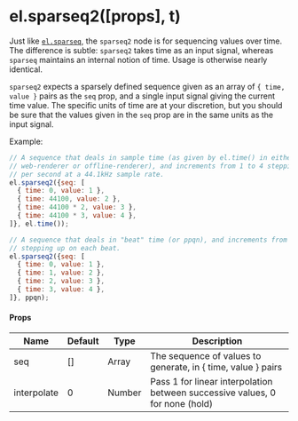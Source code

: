 # el.sparseq2([props], t)

Just like [`el.sparseq`](./sparseq.md), the `sparseq2` node is for sequencing
values over time. The difference is subtle: `sparseq2` takes time as an input
signal, whereas `sparseq` maintains an internal notion of time. Usage is otherwise
nearly identical.

`sparseq2` expects a sparsely defined sequence given as an array of `{ time,
value }` pairs as the `seq` prop, and a single input signal giving the current
time value. The specific units of time are at your discretion, but you should be
sure that the values given in the `seq` prop are in the same units as the input
signal.

Example:
```js
// A sequence that deals in sample time (as given by el.time() in either the
// web-renderer or offline-renderer), and increments from 1 to 4 stepping once
// per second at a 44.1kHz sample rate.
el.sparseq2({seq: [
  { time: 0, value: 1 },
  { time: 44100, value: 2 },
  { time: 44100 * 2, value: 3 },
  { time: 44100 * 3, value: 4 },
]}, el.time());
```

```js
// A sequence that deals in "beat" time (or ppqn), and increments from 1 to 4
// stepping up on each beat.
el.sparseq2({seq: [
  { time: 0, value: 1 },
  { time: 1, value: 2 },
  { time: 2, value: 3 },
  { time: 3, value: 4 },
]}, ppqn);
```

#### Props

| Name        | Default  | Type                | Description                                                                   |
| ----------- | -------- | ------------------- | ----------------------------------------------------------------------------- |
| seq         | []       | Array               | The sequence of values to generate, in { time, value } pairs                  |
| interpolate | 0        | Number              | Pass 1 for linear interpolation between successive values, 0 for none (hold)  |

